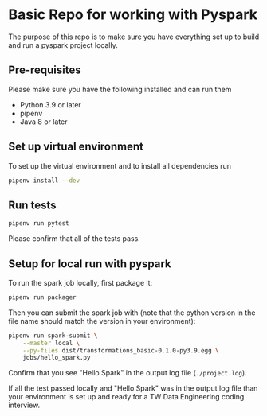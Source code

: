 # Basic Repo for working with Pyspark
The purpose of this repo is to make sure you have everything set up to build and run a pyspark project locally.

## Pre-requisites
Please make sure you have the following installed and can run them
* Python 3.9 or later
* pipenv
* Java 8 or later

## Set up virtual environment
To set up the virtual environment and to install all dependencies run
```bash
pipenv install --dev
```

## Run tests
```bash
pipenv run pytest
```

Please confirm that all of the tests pass.

## Setup for local run with pyspark
To run the spark job locally, first package it:
```bash
pipenv run packager
```

Then you can submit the spark job with (note that the python version in the file name
should match the version in your environment):
```bash
pipenv run spark-submit \
    --master local \
    --py-files dist/transformations_basic-0.1.0-py3.9.egg \
    jobs/hello_spark.py
```

Confirm that you see "Hello Spark" in the output log file (`./project.log`).

If all the test passed locally and "Hello Spark" was in the output log file than your environment is set up and ready for a TW Data Engineering coding interview.
